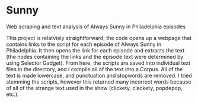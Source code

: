 # Sunny
Web scraping and text analysis of Always Sunny in Philadelphia episodes

This project is relatviely straightforward; the code opens up a webpage that contains links to the script for each episode of Always Sunny in Philadelphia. It then opens the link for each episode and extracts the text (the nodes containing the links and the episode text were determined by using Selector Gadget). From here, the scripts are saved into individual text files in the directory, and I compile all of the text into a Corpus. All of the text is made lowercase, and punctuation and stopwords are removed. I tried stemming the scripts, however this returned many incorrect words because of all of the strange text used in the show (clickety, clackety, popdepop, etc.). 

